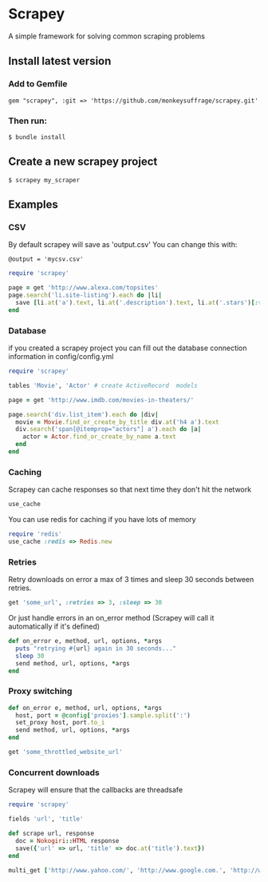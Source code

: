 # Scrapey

A simple framework for solving common scraping problems

## Install latest version
### Add to Gemfile

    gem "scrapey", :git => 'https://github.com/monkeysuffrage/scrapey.git'

### Then run:
    $ bundle install

## Create a new scrapey project

    $ scrapey my_scraper

## Examples

### CSV
By default scrapey will save as 'output.csv'
You can change this with:

    @output = 'mycsv.csv'

```ruby
require 'scrapey'

page = get 'http://www.alexa.com/topsites'
page.search('li.site-listing').each do |li|
  save [li.at('a').text, li.at('.description').text, li.at('.stars')[:title]]
end
```

### Database
if you created a scrapey project you can fill out the database connection information in config/config.yml
```ruby
require 'scrapey'

tables 'Movie', 'Actor' # create ActiveRecord  models

page = get 'http://www.imdb.com/movies-in-theaters/'

page.search('div.list_item').each do |div|
  movie = Movie.find_or_create_by_title div.at('h4 a').text
  div.search('span[@itemprop="actors"] a').each do |a|
    actor = Actor.find_or_create_by_name a.text
  end
end
```

### Caching
Scrapey can cache responses so that next time they don't hit the network
```ruby
use_cache
```

You can use redis for caching if you have lots of memory
```ruby
require 'redis'
use_cache :redis => Redis.new
```

### Retries
Retry downloads on error a max of 3 times and sleep 30 seconds between retries.
```ruby
get 'some_url', :retries => 3, :sleep => 30
```
Or just handle errors in an on_error method (Scrapey will call it automatically if it's defined)
```ruby
def on_error e, method, url, options, *args
  puts "retrying #{url} again in 30 seconds..."
  sleep 30
  send method, url, options, *args
end
```

### Proxy switching

```ruby
def on_error e, method, url, options, *args
  host, port = @config['proxies'].sample.split(':')
  set_proxy host, port.to_i
  send method, url, options, *args
end

get 'some_throttled_website_url'
```

### Concurrent downloads
Scrapey will ensure that the callbacks are threadsafe
```ruby
require 'scrapey'

fields 'url', 'title'

def scrape url, response
  doc = Nokogiri::HTML response
  save({'url' => url, 'title' => doc.at('title').text})
end

multi_get ['http://www.yahoo.com/', 'http://www.google.com.', 'http://www.bing.com/'], :threads => 3, :on_success => :scrape
```
